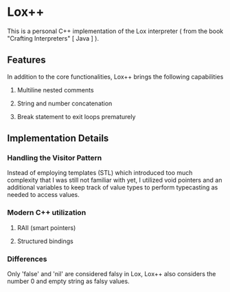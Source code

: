 # Lox++

This is a personal C++ implementation of the Lox interpreter ( from the book "Crafting Interpreters" [ Java ] ).

## Features

In addition to the core functionalities, Lox++ brings the following capabilities

1. Multiline nested comments

2. String and number concatenation

3. Break statement to exit loops prematurely

## Implementation Details

### Handling the Visitor Pattern

Instead of employing templates (STL) which introduced too much complexity that I was still not familiar with yet, I utilized void pointers and an additional variables to keep track of value types to perform typecasting as needed to access values.

### Modern C++ utilization

1. RAII (smart pointers)

2. Structured bindings

### Differences

Only 'false' and 'nil' are considered falsy in Lox, Lox++ also considers the number 0 and empty string as falsy values.
